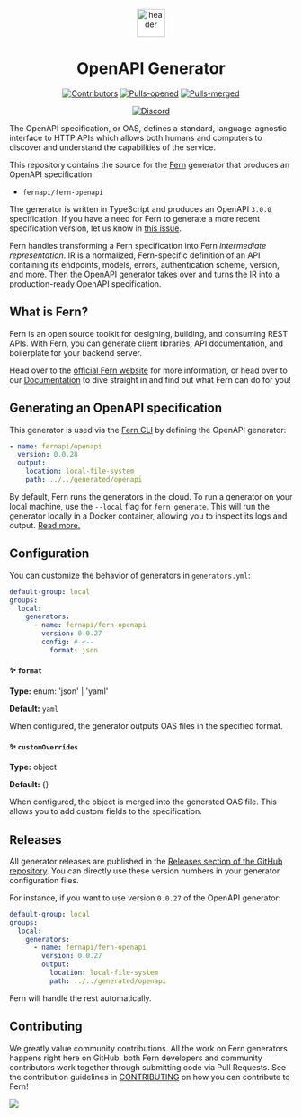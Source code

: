 <br/>
<div align="center">
  <a href="https://www.buildwithfern.com/?utm_source=github&utm_medium=readme&utm_campaign=fern-openapi&utm_content=logo">
    <img src="fern-logo.png" height="50" align="center" alt="header" />
  </a>
  
  <br/>

# OpenAPI Generator

[![Contributors](https://img.shields.io/github/contributors/fern-api/fern-openapi.svg)](https://GitHub.com/dotnet/docs/graphs/contributors/)
[![Pulls-opened](https://img.shields.io/github/issues-pr/fern-api/fern-openapi.svg)](https://GitHub.com/dotnet/docs/pulls?q=is%3Aissue+is%3Aopened)
[![Pulls-merged](https://img.shields.io/github/issues-search/fern-api/fern-openapi?label=merged%20pull%20requests&query=is%3Apr%20is%3Aclosed%20is%3Amerged&color=darkviolet)](https://github.com/dotnet/docs/pulls?q=is%3Apr+is%3Aclosed+is%3Amerged)

[![Discord](https://img.shields.io/badge/Join%20Our%20Community-black?logo=discord)](https://discord.com/invite/JkkXumPzcG)

</div>

The OpenAPI specification, or OAS, defines a standard, language-agnostic interface to HTTP APIs which allows both humans and computers to discover and understand the capabilities of the service.

This repository contains the source for the [Fern](https://www.buildwithfern.com/?utm_source=github&utm_medium=readme&utm_campaign=fern-openapi&utm_content=repo-contains) generator that produces an OpenAPI specification:

- `fernapi/fern-openapi`

The generator is written in TypeScript and produces an OpenAPI `3.0.0` specification. If you have a need for Fern to generate a more recent specification version, let us know in [this issue](https://github.com/fern-api/fern-openapi/issues/65).

Fern handles transforming a Fern specification into Fern _intermediate representation_. IR is a normalized, Fern-specific definition of an API containing its endpoints, models, errors, authentication scheme, version, and more. Then the OpenAPI generator takes over and turns the IR into a production-ready OpenAPI specification.

## What is Fern?

Fern is an open source toolkit for designing, building, and consuming REST APIs. With Fern, you can generate client libraries, API documentation, and boilerplate for your backend server.

Head over to the [official Fern website](https://www.buildwithfern.com/?utm_source=github&utm_medium=readme&utm_campaign=fern-openapi&utm_content=homepage) for more information, or head over to our [Documentation](https://www.buildwithfern.com/docs/intro?utm_source=github&utm_medium=readme&utm_campaign=fern-openapi&utm_content=documentation) to dive straight in and find out what Fern can do for you!

## Generating an OpenAPI specification

This generator is used via the [Fern CLI](https://github.com/fern-api/fern) by defining the OpenAPI generator:

```yml
- name: fernapi/openapi
  version: 0.0.28
  output:
    location: local-file-system
    path: ../../generated/openapi
```

By default, Fern runs the generators in the cloud. To run a generator on your local machine, use the `--local` flag for `fern generate`. This will run the generator locally in a Docker container, allowing you to inspect its logs and output. [Read more.](https://buildwithfern.com/docs/compiler/cli-reference#running-locally)

## Configuration

You can customize the behavior of generators in `generators.yml`:

```yml
default-group: local
groups:
  local:
    generators:
      - name: fernapi/fern-openapi
        version: 0.0.27
        config: # <--
          format: json
```

#### ✨ `format`

**Type:** enum<string>: 'json' | 'yaml'

**Default:** `yaml`

When configured, the generator outputs OAS files in the specified format.

#### ✨ `customOverrides`

**Type:** object

**Default:** {}

When configured, the object is merged into the generated OAS file. This allows you to add custom fields to the specification.

## Releases

All generator releases are published in the [Releases section of the GitHub repository](https://github.com/fern-api/fern-openapi/releases). You can directly use these version numbers in your generator configuration files.

For instance, if you want to use version `0.0.27` of the OpenAPI generator:

```yaml
default-group: local
groups:
  local:
    generators:
      - name: fernapi/fern-openapi
        version: 0.0.27
        output:
          location: local-file-system
          path: ../../generated/openapi
```

Fern will handle the rest automatically.

## Contributing

We greatly value community contributions. All the work on Fern generators happens right here on GitHub, both Fern developers and community contributors work together through submitting code via Pull Requests. See the contribution guidelines in [CONTRIBUTING](./CONTRIBUTING.md) on how you can contribute to Fern!

<a href="https://github.com/fern-api/fern-openapi/graphs/contributors">
  <img src="https://contrib.rocks/image?repo=fern-api/fern-openapi" />
</a>
